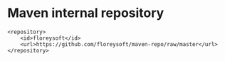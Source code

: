 # Maven internal repository

```
<repository>
    <id>floreysoft</id>
    <url>https://github.com/floreysoft/maven-repo/raw/master</url>
</repository>
```

